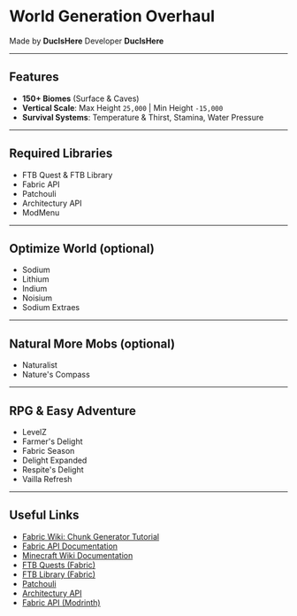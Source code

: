 # World Generation Overhaul

Made by **DucIsHere**
Developer **DucIsHere**

---

## Features
- **150+ Biomes** (Surface & Caves)
- **Vertical Scale**: Max Height `25,000` | Min Height `-15,000`
- **Survival Systems**: Temperature & Thirst, Stamina, Water Pressure

---

## Required Libraries
- FTB Quest & FTB Library  
- Fabric API  
- Patchouli  
- Architectury API
- ModMenu

---

## Optimize World (optional)
- Sodium  
- Lithium  
- Indium  
- Noisium
- Sodium Extraes

---

## Natural More Mobs (optional)
- Naturalist  
- Nature's Compass  

---

## RPG & Easy Adventure
- LevelZ  
- Farmer's Delight
- Fabric Season
- Delight Expanded
- Respite's Delight
- Vailla Refresh

---

## Useful Links
- [Fabric Wiki: Chunk Generator Tutorial](https://wiki.fabricmc.net/tutorial:chunkgenerator)  
- [Fabric API Documentation](https://maven.fabricmc.net/docs/fabric-api-0.92.1+1.20.1/overview-tree.html)
- [Minecraft Wiki Documentation](https://minecraft.wiki/w/Noise_settings)
- [FTB Quests (Fabric)](https://www.curseforge.com/minecraft/mc-mods/ftb-quests-fabric)  
- [FTB Library (Fabric)](https://www.curseforge.com/minecraft/mc-mods/ftb-library-fabric)  
- [Patchouli](https://www.curseforge.com/minecraft/mc-mods/patchouli)  
- [Architectury API](https://www.curseforge.com/minecraft/mc-mods/architectury-api)  
- [Fabric API (Modrinth)](https://modrinth.com/mod/fabric-api)
